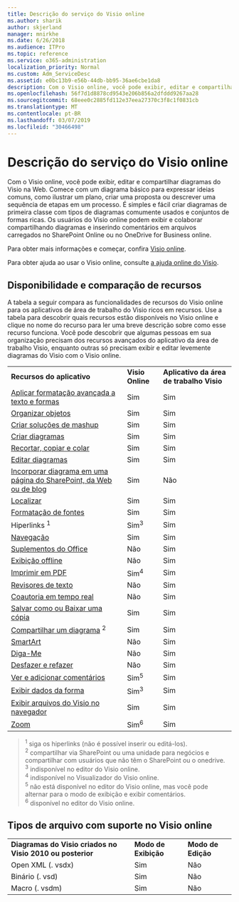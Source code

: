 ```yaml
---
title: Descrição do serviço do Visio online
ms.author: sharik
author: skjerland
manager: mnirkhe
ms.date: 6/26/2018
ms.audience: ITPro
ms.topic: reference
ms.service: o365-administration
localization_priority: Normal
ms.custom: Adm_ServiceDesc
ms.assetid: e0bc13b9-e56b-44db-bb95-36ae6cbe1da8
description: Com o Visio online, você pode exibir, editar e compartilhar diagramas do Visio na Web. Comece com um diagrama básico para expressar ideias comuns, como ilustrar um plano, criar uma proposta ou descrever uma sequência de etapas em um processo. É simples e fácil criar diagramas de primeira classe com tipos de diagramas comumente usados e conjuntos de formas ricas. Os usuários do Visio online podem exibir e colaborar compartilhando diagramas e inserindo comentários em arquivos carregados no SharePoint Online ou no OneDrive for Business online.
ms.openlocfilehash: 56f7d1d8878cd9543e206b856a2dfddd9267aa28
ms.sourcegitcommit: 68eee0c2885fd112e37eea27370c3f8c1f0831cb
ms.translationtype: MT
ms.contentlocale: pt-BR
ms.lasthandoff: 03/07/2019
ms.locfileid: "30466498"
---
```

# <a name="visio-online-service-description"></a>Descrição do serviço do Visio online

Com o Visio online, você pode exibir, editar e compartilhar diagramas do Visio na Web. Comece com um diagrama básico para expressar ideias comuns, como ilustrar um plano, criar uma proposta ou descrever uma sequência de etapas em um processo. É simples e fácil criar diagramas de primeira classe com tipos de diagramas comumente usados e conjuntos de formas ricas. Os usuários do Visio online podem exibir e colaborar compartilhando diagramas e inserindo comentários em arquivos carregados no SharePoint Online ou no OneDrive for Business online.
  
Para obter mais informações e começar, confira [Visio online](https://products.office.com/en-US/visio/visio-online).
  
Para obter ajuda ao usar o Visio online, consulte [a ajuda online do Visio](https://go.microsoft.com/fwlink/?linkid=855982).
  
## <a name="feature-availability-and-comparison"></a>Disponibilidade e comparação de recursos

A tabela a seguir compara as funcionalidades de recursos do Visio online para os aplicativos de área de trabalho do Visio ricos em recursos. Use a tabela para descobrir quais recursos estão disponíveis no Visio online e clique no nome do recurso para ler uma breve descrição sobre como esse recurso funciona. Você pode descobrir que algumas pessoas em sua organização precisam dos recursos avançados do aplicativo da área de trabalho Visio, enquanto outras só precisam exibir e editar levemente diagramas do Visio com o Visio online. 
  
||||
|:-----|:-----|:-----|
|**Recursos do aplicativo** <br/> |**Visio Online** <br/> |**Aplicativo da área de trabalho Visio** <br/> |
|[Aplicar formatação avançada a texto e formas](visio-online.md#BM_1) <br/> |Sim  <br/> |Sim  <br/> |
|[Organizar objetos](visio-online.md#BM_2) <br/> |Sim  <br/> |Sim  <br/> |
|[Criar soluções de mashup](visio-online.md#BM_3) <br/> |Sim  <br/> |Sim  <br/> |
|[Criar diagramas](visio-online.md#BM_4) <br/> |Sim  <br/> |Sim  <br/> |
|[Recortar, copiar e colar](visio-online.md#BM_5) <br/> |Sim  <br/> |Sim  <br/> |
|[Editar diagramas](visio-online.md#BM_6) <br/> |Sim  <br/> |Sim  <br/> |
|[Incorporar diagrama em uma página do SharePoint, da Web ou de blog](visio-online.md#BM_7) <br/> |Sim  <br/> |Não  <br/> |
|[Localizar](visio-online.md#BM_8) <br/> |Sim  <br/> |Sim  <br/> |
|[Formatação de fontes](visio-online.md#BM_9) <br/> |Sim  <br/> |Sim  <br/> |
|[](visio-online.md#BM_10) Hiperlinks <sup>1</sup> <br/> |Sim<sup>3</sup> <br/> |Sim  <br/> |
|[Navegação](visio-online.md#BM_11) <br/> |Sim  <br/> |Sim  <br/> |
|[Suplementos do Office](visio-online.md#BM_12) <br/> |Não  <br/> |Sim  <br/> |
|[Exibição offline](visio-online.md#BM_13) <br/> |Não  <br/> |Sim  <br/> |
|[Imprimir em PDF](visio-online.md#BM_14) <br/> |Sim<sup>4</sup> <br/> |Sim  <br/> |
|[Revisores de texto](visio-online.md#BM_15) <br/> |Não  <br/> |Sim  <br/> |
|[Coautoria em tempo real](visio-online.md#BM_16) <br/> |Não  <br/> |Sim  <br/> |
|[Salvar como ou Baixar uma cópia](visio-online.md#BM_17) <br/> |Sim  <br/> |Sim  <br/> |
|[Compartilhar um diagrama](visio-online.md#BM_18) <sup>2</sup> <br/> |Sim  <br/> |Sim  <br/> |
|[SmartArt](visio-online.md#BM_19) <br/> |Não  <br/> |Sim  <br/> |
|[Diga-Me](visio-online.md#BM_20) <br/> |Não  <br/> |Sim  <br/> |
|[Desfazer e refazer](visio-online.md#BM_21) <br/> |Não  <br/> |Sim  <br/> |
|[Ver e adicionar comentários](visio-online.md#BM_22) <br/> |Sim<sup>5</sup> <br/> |Sim  <br/> |
|[Exibir dados da forma](visio-online.md#BM_23) <br/> |Sim<sup>3</sup> <br/> |Sim  <br/> |
|[Exibir arquivos do Visio no navegador](visio-online.md#BM_24) <br/> |Sim  <br/> |Sim  <br/> |
|[Zoom](visio-online.md#BM_25) <br/> |Sim<sup>6</sup> <br/> |Sim  <br/> |
   
> <sup>1</sup> siga os hiperlinks (não é possível inserir ou editá-los). 
<br/><sup>2</sup> compartilhar via SharePoint ou uma unidade para negócios e compartilhar com usuários que não têm o SharePoint ou o onedrive. 
<br/> <sup>3</sup> indisponível no editor do Visio online.
<br/><sup>4</sup> indisponível no Visualizador do Visio online. 
<br/><sup>5</sup> não está disponível no editor do Visio online, mas você pode alternar para o modo de exibição e exibir comentários. 
<br/><sup>6</sup> disponível no editor do Visio online. 
  
## <a name="supported-file-types-in-visio-online"></a>Tipos de arquivo com suporte no Visio online

||||
|:-----|:-----|:-----|
|**Diagramas do Visio criados no Visio 2010 ou posterior** <br/> |**Modo de Exibição** <br/> |**Modo de Edição** <br/> |
|Open XML (. vsdx)  <br/> |Sim  <br/> |Não  <br/> |
|Binário (. vsd)  <br/> |Sim  <br/> |Não  <br/> |
|Macro (. vsdm)  <br/> |Sim  <br/> |Não  <br/> |
   


